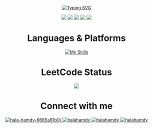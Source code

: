 <div align="center">

[![Typing SVG](https://readme-typing-svg.demolab.com/?lines=Hello+I+am+Hala+Hamdy;A+Computer+Engineering+Graduate;Currently+Working+as+a+Datascientist&height=500&width=2500&font=Kode+Mono&color=ED5AB3&background=270540&center=true&vCenter=true&multiline=true&repeat=false&duration=2500&size=100)](https://git.io/typing-svg)

![](http://github-profile-summary-cards.vercel.app/api/cards/profile-details?username=HalaHamdi&theme=jolly)
![](http://github-profile-summary-cards.vercel.app/api/cards/repos-per-language?username=HalaHamdi&theme=jolly)
![](http://github-profile-summary-cards.vercel.app/api/cards/most-commit-language?username=HalaHamdi&theme=jolly)
![](http://github-profile-summary-cards.vercel.app/api/cards/stats?username=HalaHamdi&theme=jolly)
![](http://github-profile-summary-cards.vercel.app/api/cards/productive-time?username=HalaHamdi&theme=jolly&utcOffset=8)



<h1 >Languages & Platforms </h1>

[![My Skills](https://skillicons.dev/icons?i=python,cpp,html,css,js,nodejs,mysql,mongodb&perline=4)](https://skillicons.dev)



<h1 >LeetCode Status</h1>

![](https://leetcard.jacoblin.cool/halahamdy?theme=unicorn)


<h1 >Connect with me</h1>
<p>
    <a href="https://linkedin.com/in/hala-hamdy-6665a91b0/" target="blank">
      <img src="https://img.shields.io/badge/LinkedIn-0077B5?style=for-the-badge&logo=linkedin&logoColor=white" alt="hala-hamdy-6665a91b0/" />
    </a>
    <a href="https://kaggle.com/halahamdy" target="blank">
      <img src="https://img.shields.io/badge/Kaggle-20BEFF?style=for-the-badge&logo=Kaggle&logoColor=white" alt="halahamdy"/>
    </a>
    <a href="https://leetcode.com/halahamdy/" target="blank">
      <img src="https://img.shields.io/badge/-LeetCode-FFA116?style=for-the-badge&logo=LeetCode&logoColor=black" alt="halahamdy"/>
    </a>
  <a href="mailto:halahamdyabdelhady@gmail.com" target="blank">
      <img src="https://img.shields.io/badge/Gmail-D14836?style=for-the-badge&logo=gmail&logoColor=white" alt="halahamdy"/>
    </a>
</p>

</div>
